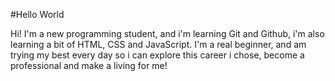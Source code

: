 #Hello World

Hi! I'm a new programming student, and i'm learning Git and Github, i'm also learning a bit of HTML, CSS and JavaScript.
I'm a real beginner, and am trying my best every day so i can explore this career i chose, become a professional and make a living for me!  
